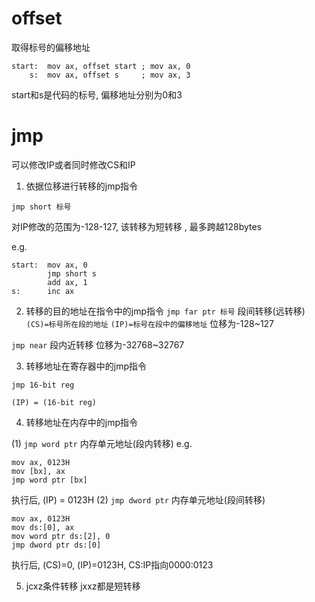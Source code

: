# offset
取得标号的偏移地址
```
start:  mov ax, offset start ; mov ax, 0
    s:  mov ax, offset s     ; mov ax, 3
```
start和s是代码的标号, 偏移地址分别为0和3

# jmp
可以修改IP或者同时修改CS和IP

1. 依据位移进行转移的jmp指令
```
jmp short 标号
```
对IP修改的范围为-128-127, 该转移为短转移
, 最多跨越128bytes

e.g.
```
start:  mov ax, 0
        jmp short s
        add ax, 1
s:      inc ax
```
2. 转移的目的地址在指令中的jmp指令
`jmp far ptr 标号` 段间转移(远转移)
`(CS)=标号所在段的地址`
`(IP)=标号在段中的偏移地址`
位移为-128~127

`jmp near` 段内近转移
位移为-32768~32767

3. 转移地址在寄存器中的jmp指令
```
jmp 16-bit reg
```
`(IP) = (16-bit reg)`

4. 转移地址在内存中的jmp指令

(1) `jmp word ptr` 内存单元地址(段内转移)
e.g.
```
mov ax, 0123H
mov [bx], ax
jmp word ptr [bx]
```
执行后, (IP) = 0123H
(2) `jmp dword ptr` 内存单元地址(段间转移)
```
mov ax, 0123H
mov ds:[0], ax
mov word ptr ds:[2], 0
jmp dword ptr ds:[0]
```
执行后, (CS)=0, (IP)=0123H, CS:IP指向0000:0123

5. jcxz条件转移
jxxz都是短转移

